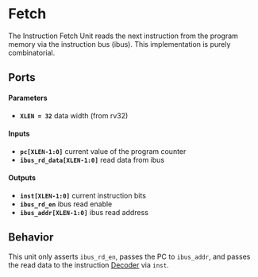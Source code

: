 # Fetch

The Instruction Fetch Unit reads the next instruction from the program memory via the instruction bus (ibus).
This implementation is purely combinatorial.


## Ports

#### Parameters

- **`XLEN = 32`** data width (from rv32)

#### Inputs

- **`pc[XLEN-1:0]`** current value of the program counter
- **`ibus_rd_data[XLEN-1:0]`** read data from ibus

#### Outputs
- **`inst[XLEN-1:0]`** current instruction bits
- **`ibus_rd_en`** ibus read enable
- **`ibus_addr[XLEN-1:0]`** ibus read address


## Behavior

This unit only asserts `ibus_rd_en`, passes the PC to `ibus_addr`, and passes the read data to the instruction [Decoder](./Decoder.md) via `inst`.
